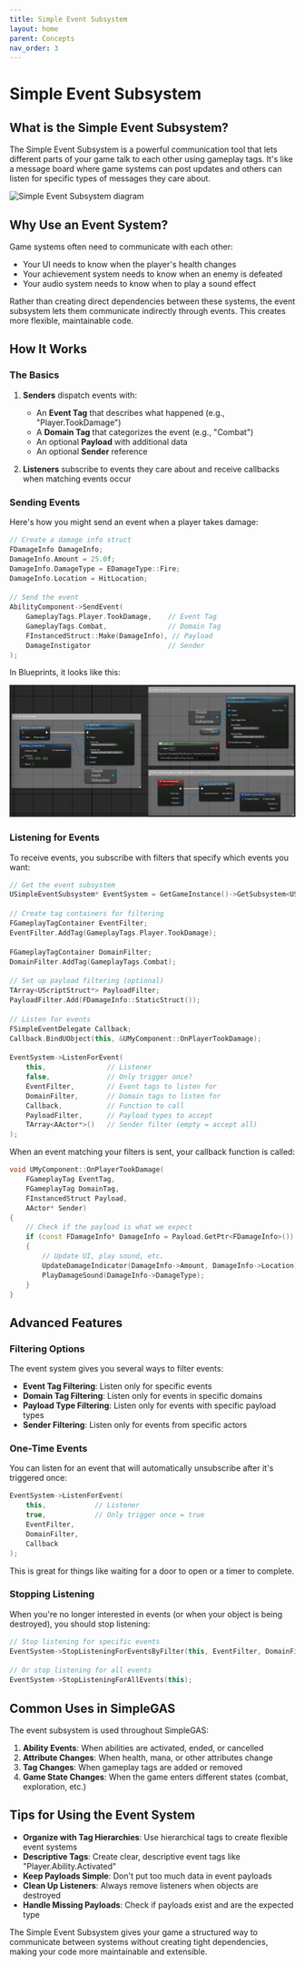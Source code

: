 ```yaml
---
title: Simple Event Subsystem
layout: home
parent: Concepts
nav_order: 3
---
```


# Simple Event Subsystem

## What is the Simple Event Subsystem?

The Simple Event Subsystem is a powerful communication tool that lets different parts of your game talk to each other using gameplay tags. It's like a message board where game systems can post updates and others can listen for specific types of messages they care about.

![Simple Event Subsystem diagram](TODO)

## Why Use an Event System?

Game systems often need to communicate with each other:
- Your UI needs to know when the player's health changes
- Your achievement system needs to know when an enemy is defeated
- Your audio system needs to know when to play a sound effect

Rather than creating direct dependencies between these systems, the event subsystem lets them communicate indirectly through events. This creates more flexible, maintainable code.

## How It Works

### The Basics

1. **Senders** dispatch events with:
   - An **Event Tag** that describes what happened (e.g., "Player.TookDamage")
   - A **Domain Tag** that categorizes the event (e.g., "Combat")
   - An optional **Payload** with additional data
   - An optional **Sender** reference

2. **Listeners** subscribe to events they care about and receive callbacks when matching events occur

### Sending Events

Here's how you might send an event when a player takes damage:

```cpp
// Create a damage info struct
FDamageInfo DamageInfo;
DamageInfo.Amount = 25.0f;
DamageInfo.DamageType = EDamageType::Fire;
DamageInfo.Location = HitLocation;

// Send the event
AbilityComponent->SendEvent(
    GameplayTags.Player.TookDamage,    // Event Tag
    GameplayTags.Combat,               // Domain Tag
    FInstancedStruct::Make(DamageInfo), // Payload
    DamageInstigator                   // Sender
);
```

In Blueprints, it looks like this:

![Screenshot of sending an event in Blueprints](../../images/HLO_SimpleEvent.png)

### Listening for Events

To receive events, you subscribe with filters that specify which events you want:

```cpp
// Get the event subsystem
USimpleEventSubsystem* EventSystem = GetGameInstance()->GetSubsystem<USimpleEventSubsystem>();

// Create tag containers for filtering
FGameplayTagContainer EventFilter;
EventFilter.AddTag(GameplayTags.Player.TookDamage);

FGameplayTagContainer DomainFilter;
DomainFilter.AddTag(GameplayTags.Combat);

// Set up payload filtering (optional)
TArray<UScriptStruct*> PayloadFilter;
PayloadFilter.Add(FDamageInfo::StaticStruct());

// Listen for events
FSimpleEventDelegate Callback;
Callback.BindUObject(this, &UMyComponent::OnPlayerTookDamage);

EventSystem->ListenForEvent(
    this,               // Listener
    false,              // Only trigger once?
    EventFilter,        // Event tags to listen for
    DomainFilter,       // Domain tags to listen for
    Callback,           // Function to call
    PayloadFilter,      // Payload types to accept
    TArray<AActor*>()   // Sender filter (empty = accept all)
);
```

When an event matching your filters is sent, your callback function is called:

```cpp
void UMyComponent::OnPlayerTookDamage(
    FGameplayTag EventTag, 
    FGameplayTag DomainTag,
    FInstancedStruct Payload, 
    AActor* Sender)
{
    // Check if the payload is what we expect
    if (const FDamageInfo* DamageInfo = Payload.GetPtr<FDamageInfo>())
    {
        // Update UI, play sound, etc.
        UpdateDamageIndicator(DamageInfo->Amount, DamageInfo->Location);
        PlayDamageSound(DamageInfo->DamageType);
    }
}
```

## Advanced Features

### Filtering Options

The event system gives you several ways to filter events:

- **Event Tag Filtering**: Listen only for specific events
- **Domain Tag Filtering**: Listen only for events in specific domains
- **Payload Type Filtering**: Listen only for events with specific payload types
- **Sender Filtering**: Listen only for events from specific actors

### One-Time Events

You can listen for an event that will automatically unsubscribe after it's triggered once:

```cpp
EventSystem->ListenForEvent(
    this,            // Listener
    true,            // Only trigger once = true
    EventFilter,
    DomainFilter,
    Callback
);
```

This is great for things like waiting for a door to open or a timer to complete.

### Stopping Listening

When you're no longer interested in events (or when your object is being destroyed), you should stop listening:

```cpp
// Stop listening for specific events
EventSystem->StopListeningForEventsByFilter(this, EventFilter, DomainFilter);

// Or stop listening for all events
EventSystem->StopListeningForAllEvents(this);
```

## Common Uses in SimpleGAS

The event subsystem is used throughout SimpleGAS:

1. **Ability Events**: When abilities are activated, ended, or cancelled
2. **Attribute Changes**: When health, mana, or other attributes change
3. **Tag Changes**: When gameplay tags are added or removed
4. **Game State Changes**: When the game enters different states (combat, exploration, etc.)

## Tips for Using the Event System

- **Organize with Tag Hierarchies**: Use hierarchical tags to create flexible event systems
- **Descriptive Tags**: Create clear, descriptive event tags like "Player.Ability.Activated"
- **Keep Payloads Simple**: Don't put too much data in event payloads
- **Clean Up Listeners**: Always remove listeners when objects are destroyed
- **Handle Missing Payloads**: Check if payloads exist and are the expected type

The Simple Event Subsystem gives your game a structured way to communicate between systems without creating tight dependencies, making your code more maintainable and extensible.